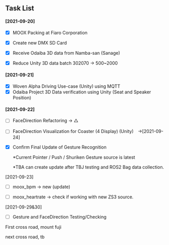 ## Task List

#### [2021-09-20]

- [x] MOOX Packing at Fiaro Corporation
- [x] Create new DMX SD Card
- [x] Receive Odaiba 3D data from Namba-san (Sanage)
- [x] Reduce Unity 3D data batch 302070 -> 500~2000



#### [2021-09-21]

- [x] Woven Alpha Driving Use-case (Unity) using MQTT
- [x] Odaiba Project 3D Data verification using Unity (Seat and Speaker Position)

#### [2021-09-22]

- [ ] FaceDirection Refactoring -> △
- [ ] FaceDirection Visualization for Coaster (4 Display) (Unity)　->[2021-09-24]

- [x] Confirm Final Update of Gesture Recognition

  *Current Pointer / Push / Shuriken Gesture source is latest

  *TBA can create update after TBJ testing and ROS2 Bag data collection.

[2021-09-23]

- [ ] moox_bpm -> new (update)
- [ ] moox_heartrate -> check if working with new ZS3 source.



[2021-09-29&30]

- [ ] Gesture and FaceDirection Testing/Checking



First cross road, mount fuji

next cross road, tb